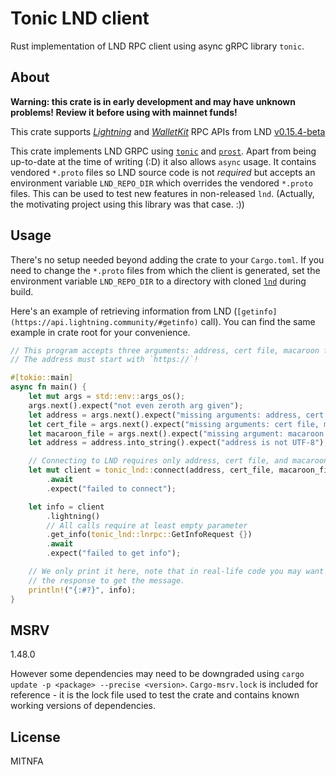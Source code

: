 # Tonic LND client

Rust implementation of LND RPC client using async gRPC library `tonic`.

## About

**Warning: this crate is in early development and may have unknown problems!
Review it before using with mainnet funds!**

This crate supports *[Lightning](https://api.lightning.community/#service-lightning)* and *[WalletKit](https://api.lightning.community/#service-walletkit)* RPC APIs from LND [v0.15.4-beta](https://github.com/lightningnetwork/lnd/tree/v0.15.4-beta)

This crate implements LND GRPC using [`tonic`](https://docs.rs/tonic/) and [`prost`](https://docs.rs/prost/).
Apart from being up-to-date at the time of writing (:D) it also allows `async` usage.
It contains vendored `*.proto` files so LND source code is not *required*
but accepts an environment variable `LND_REPO_DIR` which overrides the vendored `*.proto` files.
This can be used to test new features in non-released `lnd`.
(Actually, the motivating project using this library was that case. :))

## Usage

There's no setup needed beyond adding the crate to your `Cargo.toml`.
If you need to change the `*.proto` files from which the client is generated, set the environment variable `LND_REPO_DIR` to a directory with cloned [`lnd`](https://github.com/lightningnetwork/lnd.git) during build.

Here's an example of retrieving information from LND (`[getinfo](https://api.lightning.community/#getinfo)` call).
You can find the same example in crate root for your convenience.

```rust
// This program accepts three arguments: address, cert file, macaroon file
// The address must start with `https://`!

#[tokio::main]
async fn main() {
    let mut args = std::env::args_os();
    args.next().expect("not even zeroth arg given");
    let address = args.next().expect("missing arguments: address, cert file, macaroon file");
    let cert_file = args.next().expect("missing arguments: cert file, macaroon file");
    let macaroon_file = args.next().expect("missing argument: macaroon file");
    let address = address.into_string().expect("address is not UTF-8");

    // Connecting to LND requires only address, cert file, and macaroon file
    let mut client = tonic_lnd::connect(address, cert_file, macaroon_file)
        .await
        .expect("failed to connect");

    let info = client
        .lightning()
        // All calls require at least empty parameter
        .get_info(tonic_lnd::lnrpc::GetInfoRequest {})
        .await
        .expect("failed to get info");

    // We only print it here, note that in real-life code you may want to call `.into_inner()` on
    // the response to get the message.
    println!("{:#?}", info);
}
```

## MSRV

1.48.0

However some dependencies may need to be downgraded using `cargo update -p <package> --precise <version>`.
`Cargo-msrv.lock` is included for reference - it is the lock file used to test the crate and contains known working versions of dependencies.

## License

MITNFA
